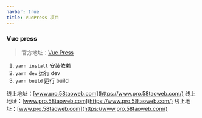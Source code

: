 ```yaml
---
navbar: true
title: VuePress 项目
---
```



### Vue press

> 官方地址：[Vue Press](https://vuepress.vuejs.org/zh/guide/)

1. `yarn install` 安装依赖
2. `yarn dev` 运行 dev
2. `yarn build` 运行 build

线上地址：[www.pro.58taoweb.com](https://www.pro.58taoweb.com/)
线上地址：[www.pro.58taoweb.com](https://www.pro.58taoweb.com/)
线上地址：[www.pro.58taoweb.com](https://www.pro.58taoweb.com/)
